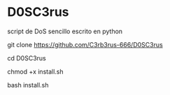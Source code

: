 # D0SC3rus
script de DoS sencillo escrito en python

git clone https://github.com/C3rb3rus-666/D0SC3rus

cd D0SC3rus

chmod +x install.sh

bash install.sh
